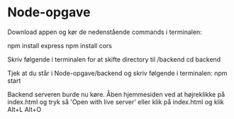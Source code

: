 # Node-opgave

Download appen og kør de nedenstående commands i terminalen:

npm install express
npm install cors

Skriv følgende i terminalen for at skifte directory til /backend
cd backend

Tjek at du står i Node-opgave/backend og skriv følgende i terminalen:
npm start

Backend serveren burde nu køre.
Åben hjemmesiden ved at højreklikke på index.html og tryk så 'Open with live server' eller klik på index.html og klik Alt+L Alt+O

